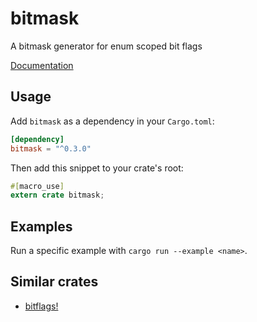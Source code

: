 # bitmask

A bitmask generator for enum scoped bit flags

[Documentation](https://docs.rs/bitmask)

## Usage

Add `bitmask` as a dependency in your `Cargo.toml`:

```toml
[dependency]
bitmask = "^0.3.0"
```

Then add this snippet to your crate's root:

```rust
#[macro_use]
extern crate bitmask;
```

## Examples

Run a specific example with `cargo run --example <name>`.

## Similar crates

* [bitflags!](https://crates.io/crates/bitflags)
